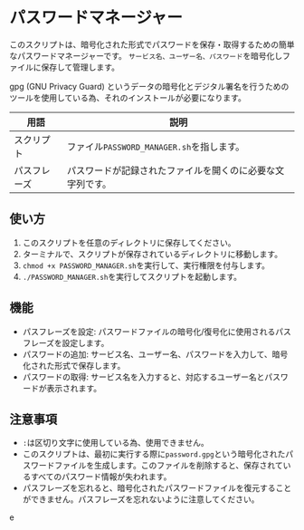 # パスワードマネージャー

このスクリプトは、暗号化された形式でパスワードを保存・取得するための簡単なパスワードマネージャーです。
`サービス名、ユーザー名、パスワード`を暗号化しファイルに保存して管理します。

gpg (GNU Privacy Guard) というデータの暗号化とデジタル署名を行うためのツールを使用している為、それのインストールが必要になります。

|用語|説明|
|-|-|
|スクリプト|ファイル`PASSWORD_MANAGER.sh`を指します。|
|パスフレーズ|パスワードが記録されたファイルを開くのに必要な文字列です。|

## 使い方

1. このスクリプトを任意のディレクトリに保存してください。
2. ターミナルで、スクリプトが保存されているディレクトリに移動します。
3. `chmod +x PASSWORD_MANAGER.sh`を実行して、実行権限を付与します。
4. `./PASSWORD_MANAGER.sh`を実行してスクリプトを起動します。

## 機能

- パスフレーズを設定: パスワードファイルの暗号化/復号化に使用されるパスフレーズを設定します。
- パスワードの追加: サービス名、ユーザー名、パスワードを入力して、暗号化された形式で保存します。
- パスワードの取得: サービス名を入力すると、対応するユーザー名とパスワードが表示されます。

## 注意事項

- `:`は区切り文字に使用している為、使用できません。
- このスクリプトは、最初に実行する際に`password.gpg`という暗号化されたパスワードファイルを生成します。このファイルを削除すると、保存されているすべてのパスワード情報が失われます。
- パスフレーズを忘れると、暗号化されたパスワードファイルを復元することができません。パスフレーズを忘れないように注意してください。

e
